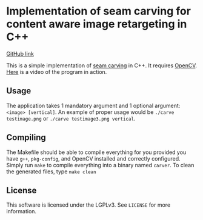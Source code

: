 # Implementation of seam carving for content aware image retargeting in C++

[GitHub link](https://github.com/MightyAlex200/Seam-carving-for-content-aware-image-retargeting/tree/master)

This is a simple implementation of [seam carving](https://www.youtube.com/watch?v=6NcIJXTlugc) in C++. It requires [OpenCV](http://opencv.org/). [Here](https://youtu.be/8Mj0ztTIdMY) is a video of the program in action.

## Usage
The application takes 1 mandatory argument and 1 optional argument: `<image> [vertical]`. An example of proper usage would be `./carve testimage.png` or `./carve testimage3.png vertical`.

## Compiling
The Makefile should be able to compile everything for you provided you have `g++`, `pkg-config`, and OpenCV installed and correctly configured. Simply run `make` to compile everything into a binary named `carver`. To clean the generated files, type `make clean`

## License
This software is licensed under the LGPLv3. See `LICENSE` for more information.